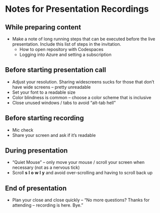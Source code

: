 # Notes for Presentation Recordings

## While preparing content

* Make a note of long running steps that can be executed before the live presentation. Include this list of steps in the invitation.
  * How to open repository with Codespaces
  * Logging into Azure and setting a subscription

## Before starting presentation call

* Adjust your resolution. Sharing widescreens sucks for those that don’t have wide screens – pretty unreadable
* Set your font to a readable size
* Color blindness is common – choose a color scheme that is inclusive
* Close unused windows / tabs to avoid “alt-tab hell”

## Before starting recording

* Mic check
* Share your screen and ask if it’s readable

## During presentation

* “Quiet Mouse” – only move your mouse / scroll your screen when necessary (not as a nervous tick)
* Scroll  __s__ __l__ __o__ __w__ __l__ __y__  and avoid over-scrolling and having to scroll back up

## End of presentation

* Plan your close and close quickly – “No more questions? Thanks for attending – recording is here. Bye.”
